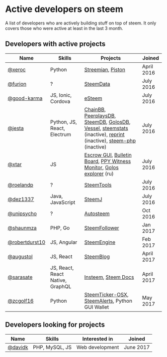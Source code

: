 # Active developers on steem

A list of developers who are actively building stuff on top of steem.
It only covers those who were active at least in the last 3 month.

## Developers with active projects

Name | Skills | Projects | Joined
---- | ------ | -------- | ------
[@xeroc](https://steemit.com/@xeroc) | Python | [Streemian](https://streemian.com), [Piston](http://piston-cli.readthedocs.io/en/develop/) | April 2016
[@furion](https://steemit.com/@furion) | ? | [SteemData](https://steemdata.com) | July 2016
[@good-karma](http://steemit.com/@good-karma) | JS, Ionic, Cordova | [eSteem](http://esteem.ws) | July 2016
[@jesta](http://steemit.com/@jesta) | Python, JS, React, Electrum | [ChainBB](https://beta.chainbb.com), [PeerplaysDB](https://peerplaysdb.com), [SteemDB](https://steemdb.com), [GolosDB](https://golosdb.com), [Vessel](https://github.com/aaroncox/vessel), [steemstats](https://steemstats.com) (inactive), [reprint](https://github.com/greymass/reprint) (inactive), [steem-php](https://github.com/greymass/steemphp) (inactive) | July 2016
[@xtar](https://steemit.com/@xtar) | JS | [Escrow GUI](https://github.com/MrXtar/steem-golos-escrow-gui), [Bulletin Board](https://golosim.ru/escrow/index.html?tab=board&blockchain=steem), [PPY Witness Monitor](http://ppy.steemul.ru/witnesses/), [Golos explorer](http://steemul.ru) (ru)  | July 2016
[@roelandp](http://steemit.com/@roelandp) | ? | [SteemTools](http://steemtools.com) | July 2016
[@dez1337](https://steemit.com/@dez1337) | Java, JavaScript | [SteemJ](https://github.com/marvin-we/steem-java-api-wrapper) | July 2016
[@unipsycho](http://steemit.com/@unipsycho) | ? | [Autosteem](https://autosteem.learnthis.ca) | Oct 2016
[@shaunmza](http://steemit.com/@shaunmza) | PHP, Go | [SteemFollower](https://steem.makerwannabe.com) | Jan 2017
[@robertdurst10](https://steemit.com/@robertdurst10) | JS, Angular | [SteemEngine](https://steemit.com/steemengine/@robertdurst10/steemengine-sneak-peak-1) | Feb 2017
[@augustol](http://steemit.com/@augustol) | JS, React | [SteemBlog](https://github.com/SteemBlog/app) | April 2017
[@sarasate](http://steemit.com/@sarasate) | JS, React, React Native, GraphQL | [Insteem](http://www.insteem.com), [Steem Docs](https://www.steemdocs.com)| April 2017
[@zcgolf16](https://steemit.com/@zcgolf16) | Python | [SteemTicker-OSX](https://github.com/ZachC16/steemticker-osx), [SteemAlerts](https://github.com/ZachC16/steem-alerts), Python GUI Wallet | May 2017

## Developers looking for projects

Name | Skills | Interested in | Joined
---- | ------ | --------- | ------
[@davidk](https://steemit.com/@davidk) | PHP, MySQL, JS | Web development | June 2017
